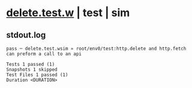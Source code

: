# [delete.test.w](../../../../../../tests/sdk_tests/api/delete.test.w) | test | sim

## stdout.log
```log
pass ─ delete.test.wsim » root/env0/test:http.delete and http.fetch can preform a call to an api

Tests 1 passed (1)
Snapshots 1 skipped
Test Files 1 passed (1)
Duration <DURATION>
```


